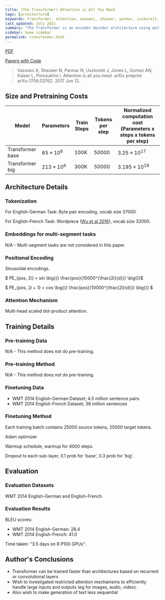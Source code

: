 ```yaml
---
title: (The Transformer) Attention is All You Need
tags: [architecture]
keywords: transformer, attention, vaswani, shazeer, parmar, uszkoreit, jones, gomez, kaiser, polosukhin, vaswani et al, 2017, google, brain, google brain, toronto, google research, university of toronto
last_updated: July 2021
summary: "The Transformer is an encoder-decoder architecture using multi-layer attention-only layers."
sidebar: home_sidebar
permalink: transformer.html
---
```


[PDF](https://arxiv.org/pdf/1706.03762.pdf)

[Papers with Code](https://paperswithcode.com/paper/attention-is-all-you-need)

> Vaswani A, Shazeer N, Parmar N, Uszkoreit J, Jones L, Gomez AN, Kaiser L, Polosukhin I. Attention is all you need. arXiv preprint arXiv:1706.03762. 2017 Jun 12.

## Size and Pretraining Costs

|Model           |Parameters       |Train Steps|Tokens per step|Normalized computation cost (Parameters x steps x tokens per step)|
|----------------|-----------------|-----------|---------------|-------------------------------------------------------------|
|Transformer base|$65 \times 10^6$ |100K       |50000          |$3.25 \times 10^{17}$                                        |
|Transformer big |$213 \times 10^6$|300K       |50000          |$3.195 \times 10^{18}$                                       |

## Architecture Details

### Tokenization

For English-German Task:
Byte pair encoding, vocab size 37000.

For English-French Task:
Wordpiece ([Wu et al 2016]), vocab size 32000.

### Embeddings for multi-segment tasks

N/A - Multi-segment tasks are not considered in this paper.

### Positional Encoding

Sinusoidal encodings.

$ PE_{pos, 2i} = sin \big{(} \frac{pos}{10000^{\frac{2i}{d}}} \big{)}$

$ PE_{pos, 2i + 1} = cos \big{(} \frac{pos}{10000^{\frac{2i}{d}}} \big{)} $

### Attention Mechanism

Multi-head scaled dot-product attention.

## Training Details

### Pre-training Data

N/A - This method does not do pre-training.

### Pre-training Method

N/A - This method does not do pre-training.

### Finetuning Data

* WMT 2014 English-German Dataset; 4.5 million sentence pairs
* WMT 2014 English-French Dataset; 36 million sentences

### Finetuning Method

Each training batch contains 25000 source tokens, 25000 target tokens.

Adam optimizer

Warmup schedule, warmup for 4000 steps.

Dropout to each sub-layer, 0.1 prob for 'base', 0.3 prob for 'big'.

## Evaluation

### Evaluation Datasets

WMT 2014 English-German and English-French.

### Evaluation Results

BLEU scores:

* WMT 2014 English-German: 28.4
* WMT 2014 English-French: 41.0

Time taken: "3.5 days on 8 P100 GPUs".

## Author's Conclusions

* Transformer can be trained faster than architectures based on recurrent or convolutional layers
* Wish to investigated restricted attention mechanisms to efficiently handle large inputs and outputs (eg for images, audio, video).
* Also wish to make generation of text less sequential


[Wu et al 2016]: https://arxiv.org/abs/1609.08144
